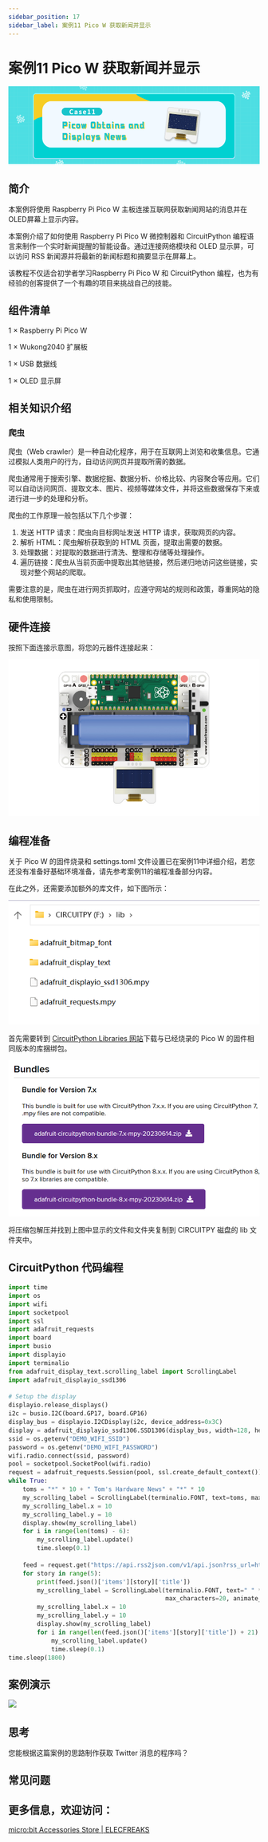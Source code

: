 ```yaml
---
sidebar_position: 17
sidebar_label: 案例11 Pico W 获取新闻并显示
---
```


# 案例11 Pico W 获取新闻并显示

![](./images/wukong2040-inventors-case11-01.png)

## 简介

本案例将使用 Raspberry Pi Pico W 主板连接互联网获取新闻网站的消息并在OLED屏幕上显示内容。

本案例介绍了如何使用 Raspberry Pi Pico W 微控制器和 CircuitPython 编程语言来制作一个实时新闻提醒的智能设备。通过连接网络模块和 OLED 显示屏，可以访问 RSS 新闻源并将最新的新闻标题和摘要显示在屏幕上。

该教程不仅适合初学者学习Raspberry Pi Pico W 和 CircuitPython 编程，也为有经验的创客提供了一个有趣的项目来挑战自己的技能。

## 组件清单

1 × Raspberry Pi Pico W

1 × Wukong2040 扩展板

1 × USB 数据线

1 × OLED 显示屏

## 相关知识介绍

### 爬虫

爬虫（Web crawler）是一种自动化程序，用于在互联网上浏览和收集信息。它通过模拟人类用户的行为，自动访问网页并提取所需的数据。

爬虫通常用于搜索引擎、数据挖掘、数据分析、价格比较、内容聚合等应用。它们可以自动访问网页、提取文本、图片、视频等媒体文件，并将这些数据保存下来或进行进一步的处理和分析。

爬虫的工作原理一般包括以下几个步骤：
1. 发送 HTTP 请求：爬虫向目标网址发送 HTTP 请求，获取网页的内容。
2. 解析 HTML：爬虫解析获取到的 HTML 页面，提取出需要的数据。
3. 处理数据：对提取的数据进行清洗、整理和存储等处理操作。
4. 遍历链接：爬虫从当前页面中提取出其他链接，然后递归地访问这些链接，实现对整个网站的爬取。

需要注意的是，爬虫在进行网页抓取时，应遵守网站的规则和政策，尊重网站的隐私和使用限制。

## 硬件连接

按照下面连接示意图，将您的元器件连接起来：

![](./images/wukong2040-inventors-case05-06.png)

## 编程准备

关于 Pico W 的固件烧录和 settings.toml 文件设置已在案例11中详细介绍，若您还没有准备好基础环境准备，请先参考案例11的编程准备部分内容。

在此之外，还需要添加额外的库文件，如下图所示：

![](./images/wukong2040-inventors-case12-04.png)

首先需要转到 [CircuitPython Libraries 网站](https://circuitpython.org/libraries)下载与已经烧录的 Pico W 的固件相同版本的库捆绑包。

![](./images/wukong2040-inventors-case12-05.png)

将压缩包解压并找到上图中显示的文件和文件夹复制到 CIRCUITPY 磁盘的 lib 文件夹中。

## CircuitPython 代码编程

```python
import time
import os
import wifi
import socketpool
import ssl
import adafruit_requests
import board
import busio
import displayio
import terminalio
from adafruit_display_text.scrolling_label import ScrollingLabel
import adafruit_displayio_ssd1306

# Setup the display
displayio.release_displays()
i2c = busio.I2C(board.GP17, board.GP16)
display_bus = displayio.I2CDisplay(i2c, device_address=0x3C)
display = adafruit_displayio_ssd1306.SSD1306(display_bus, width=128, height=32)
ssid = os.getenv("DEMO_WIFI_SSID")
password = os.getenv("DEMO_WIFI_PASSWORD")
wifi.radio.connect(ssid, password)
pool = socketpool.SocketPool(wifi.radio)
request = adafruit_requests.Session(pool, ssl.create_default_context())
while True:
    toms = "*" * 10 + " Tom's Hardware News" + "*" * 10
    my_scrolling_label = ScrollingLabel(terminalio.FONT, text=toms, max_characters=20, animate_time=0.1, scale=3)
    my_scrolling_label.x = 10
    my_scrolling_label.y = 10
    display.show(my_scrolling_label)
    for i in range(len(toms) - 6):
        my_scrolling_label.update()
        time.sleep(0.1)

    feed = request.get("https://api.rss2json.com/v1/api.json?rss_url=https%3A%2F%2Fwww.tomshardware.com%2Ffeeds%2Fall")
    for story in range(5):
        print(feed.json()['items'][story]['title'])
        my_scrolling_label = ScrollingLabel(terminalio.FONT, text=" " * 20 + str(feed.json()['items'][story]['title']),
                                            max_characters=20, animate_time=0.1, scale=2)
        my_scrolling_label.x = 10
        my_scrolling_label.y = 10
        display.show(my_scrolling_label)
        for i in range(len(feed.json()['items'][story]['title']) + 21):
            my_scrolling_label.update()
            time.sleep(0.1)
time.sleep(1800)
```

## 案例演示

![](./images/wukong2040-inventors-kit-case12-06.gif)

## 思考

您能根据这篇案例的思路制作获取 Twitter 消息的程序吗？



## 常见问题



## 更多信息，欢迎访问：

[micro:bit Accessories Store | ELECFREAKS](https://www.elecfreaks.com/)
